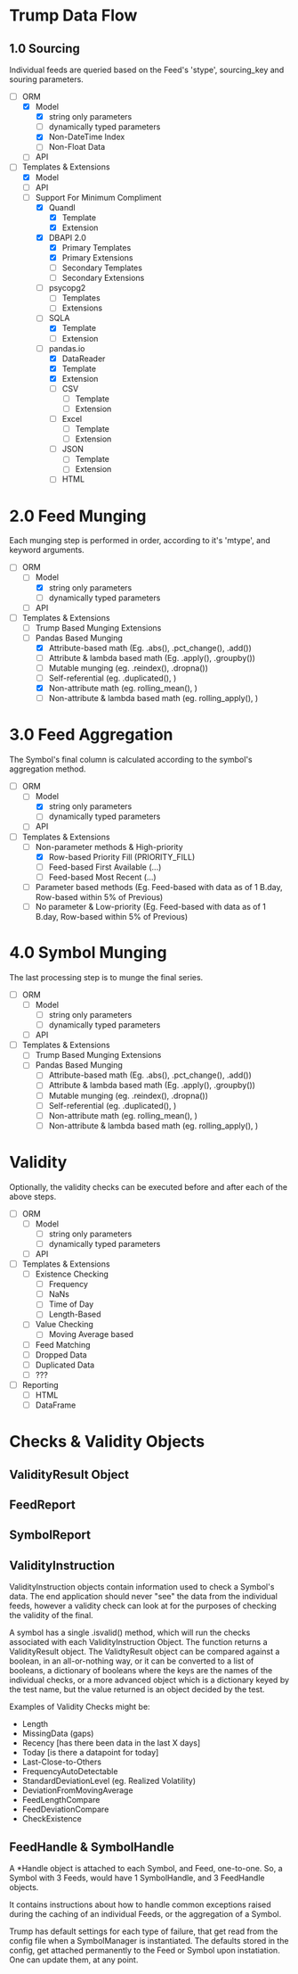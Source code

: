 # Trump Data Flow

## 1.0 Sourcing 

Individual feeds are queried based on the Feed's 'stype', sourcing_key and souring parameters.

- [ ] ORM
  - [x] Model
    - [x] string only parameters
    - [ ] dynamically typed parameters
    - [X] Non-DateTime Index
    - [ ] Non-Float Data
  - [ ] API
- [ ] Templates & Extensions
  - [x] Model
  - [ ] API
  - [ ] Support For Minimum Compliment
    - [x] Quandl
      - [x] Template
      - [x] Extension
    - [x] DBAPI 2.0
      - [x] Primary Templates
      - [x] Primary Extensions
      - [ ] Secondary Templates
      - [ ] Secondary Extensions
    - [ ] psycopg2
      - [ ] Templates
      - [ ] Extensions
    - [ ] SQLA
      - [x] Template
      - [ ] Extension
    - [ ] pandas.io
       - [X] DataReader
        - [X] Template
        - [X] Extension     
      - [ ] CSV
        - [ ] Template
        - [ ] Extension
      - [ ] Excel
        - [ ] Template
        - [ ] Extension
      - [ ] JSON
        - [ ] Template
        - [ ] Extension
      - [ ] HTML

# 2.0 Feed Munging

Each munging step is performed in order, according to it's 'mtype', and keyword arguments.

- [ ] ORM
  - [ ] Model
    - [x] string only parameters
    - [ ] dynamically typed parameters
  - [ ] API
- [ ] Templates & Extensions
  - [ ] Trump Based Munging Extensions
  - [ ] Pandas Based Munging
    - [X] Attribute-based math (Eg. .abs(), .pct_change(), .add())
    - [ ] Attribute & lambda based math (Eg. .apply(), .groupby())
    - [ ] Mutable munging (eg. .reindex(), .dropna())
    - [ ] Self-referential (eg. .duplicated(), )
    - [X] Non-attribute math (eg. rolling_mean(), )
    - [ ] Non-attribute & lambda based math (eg. rolling_apply(), )

# 3.0 Feed Aggregation

The Symbol's final column is calculated according to the symbol's aggregation method.

- [ ] ORM
  - [ ] Model
    - [x] string only parameters
    - [ ] dynamically typed parameters
  - [ ] API
- [ ] Templates & Extensions
  - [ ] Non-parameter methods & High-priority
    - [x] Row-based Priority Fill (PRIORITY_FILL)
    - [ ] Feed-based First Available (...)
    - [ ] Feed-based Most Recent (...)
  - [ ] Parameter based methods (Eg. Feed-based with data as of 1 B.day, Row-based within 5% of Previous)
  - [ ] No parameter & Low-priority (Eg. Feed-based with data as of 1 B.day, Row-based within 5% of Previous)

# 4.0 Symbol Munging

The last processing step is to munge the final series. 

- [ ] ORM
  - [ ] Model
    - [ ] string only parameters
    - [ ] dynamically typed parameters
  - [ ] API
- [ ] Templates & Extensions
  - [ ] Trump Based Munging Extensions
  - [ ] Pandas Based Munging
    - [ ] Attribute-based math (Eg. .abs(), .pct_change(), .add())
    - [ ] Attribute & lambda based math (Eg. .apply(), .groupby())
    - [ ] Mutable munging (eg. .reindex(), .dropna())
    - [ ] Self-referential (eg. .duplicated(), )
    - [ ] Non-attribute math (eg. rolling_mean(), )
    - [ ] Non-attribute & lambda based math (eg. rolling_apply(), )

# Validity

Optionally, the validity checks can be executed before and after each of the above steps.
- [ ] ORM
  - [ ] Model
    - [ ] string only parameters
    - [ ] dynamically typed parameters
  - [ ] API
- [ ] Templates & Extensions
  - [ ] Existence Checking
    - [ ] Frequency
    - [ ] NaNs
    - [ ] Time of Day
    - [ ] Length-Based
  - [ ] Value Checking
    - [ ] Moving Average based
  - [ ] Feed Matching
  - [ ] Dropped Data
  - [ ] Duplicated Data
  - [ ] ???
- [ ] Reporting
  - [ ] HTML
  - [ ] DataFrame

# Checks & Validity Objects

## ValidityResult Object

## FeedReport

## SymbolReport

## ValidityInstruction

ValidityInstruction objects contain information used to check a Symbol's data.  The end application
should never "see" the data from the individual feeds, however a validity check can look at for the purposes of checking the
validity of the final.

A symbol has a single .isvalid() method, which will run the checks associated with each ValidityInstruction Object.
The function returns a ValidityResult object.  The ValidtyResult object can be compared against a boolean, in an all-or-nothing way,
or it can be converted to a list of booleans, a dictionary of booleans where the keys are the names of the individual checks,
or a more advanced object which is a dictionary keyed by the test name, but the value returned is an object decided by the test.

Examples of Validity Checks might be:

- Length
- MissingData (gaps)
- Recency [has there been data in the last X days]
- Today [is there a datapoint for today]
- Last-Close-to-Others
- FrequencyAutoDetectable
- StandardDeviationLevel (eg. Realized Volatility)
- DeviationFromMovingAverage
- FeedLengthCompare
- FeedDeviationCompare
- CheckExistence

## FeedHandle & SymbolHandle

A *Handle object is attached to each Symbol, and Feed, one-to-one.  So, a Symbol with 3 Feeds, would have 1 SymbolHandle, and 3 FeedHandle objects.

It contains instructions about how to handle common exceptions raised during the caching of an individual Feeds, or the aggregation of a Symbol.

Trump has default settings for each type of failure, that get read from the config file when a SymbolManager is instantiated.
The defaults stored in the config, get attached permanently to the Feed or Symbol upon instatiation.  One can update them,
at any point.
